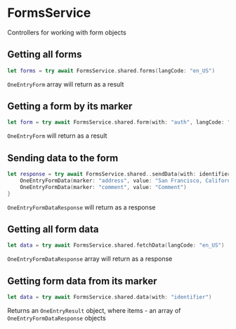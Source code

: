 # FormsService

Controllers for working with form objects

## Getting all forms

```swift
let forms = try await FormsService.shared.forms(langCode: "en_US")
```

``OneEntryForm`` array will return as a result

## Getting a form by its marker

```swift
let form = try await FormsService.shared.form(with: "auth", langCode: "en_US")
```

``OneEntryForm`` will return as a result

## Sending data to the form

```swift
let response = try await FormsService.shared..sendData(with: identifier, locale: "en_US") {
    OneEntryFormData(marker: "address", value: "San Francisco, California, USA")
    OneEntryFormData(marker: "comment", value: "Comment")
}
```

``OneEntryFormDataResponse`` will return as a response

## Getting all form data

```swift
let data = try await FormsService.shared.fetchData(langCode: "en_US")
```

``OneEntryFormDataResponse`` array will return as a response

## Getting form data from its marker

```swift
let data = try await FormsService.shared.data(with: "identifier")
```

Returns an ``OneEntryResult`` object, where items - an array of ``OneEntryFormDataResponse`` objects
